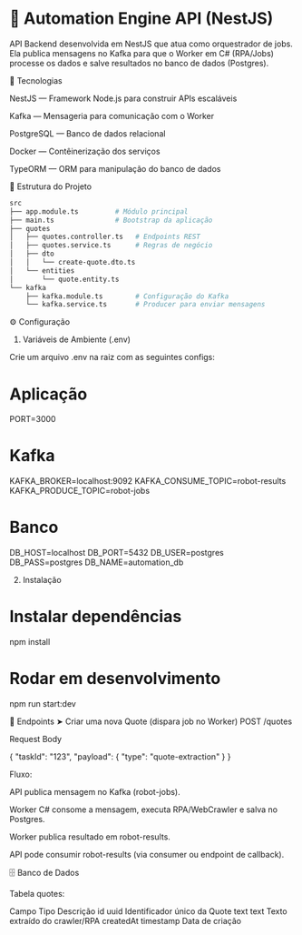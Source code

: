 # 📌 Automation Engine API (NestJS)

API Backend desenvolvida em NestJS que atua como orquestrador de jobs.
Ela publica mensagens no Kafka para que o Worker em C# (RPA/Jobs) processe os dados e salve resultados no banco de dados (Postgres).

🚀 Tecnologias

NestJS
 — Framework Node.js para construir APIs escaláveis

Kafka
 — Mensageria para comunicação com o Worker

PostgreSQL
 — Banco de dados relacional

Docker
 — Contêinerização dos serviços

TypeORM
 — ORM para manipulação do banco de dados

📂 Estrutura do Projeto
```bash
src
├── app.module.ts         # Módulo principal
├── main.ts               # Bootstrap da aplicação
├── quotes
│   ├── quotes.controller.ts   # Endpoints REST
│   ├── quotes.service.ts      # Regras de negócio
│   ├── dto
│   │   └── create-quote.dto.ts
│   └── entities
│       └── quote.entity.ts
└── kafka
    ├── kafka.module.ts        # Configuração do Kafka
    └── kafka.service.ts       # Producer para enviar mensagens
```
⚙️ Configuração
1. Variáveis de Ambiente (.env)

Crie um arquivo .env na raiz com as seguintes configs:

# Aplicação
PORT=3000

# Kafka
KAFKA_BROKER=localhost:9092
KAFKA_CONSUME_TOPIC=robot-results
KAFKA_PRODUCE_TOPIC=robot-jobs

# Banco
DB_HOST=localhost
DB_PORT=5432
DB_USER=postgres
DB_PASS=postgres
DB_NAME=automation_db

2. Instalação
# Instalar dependências
npm install

# Rodar em desenvolvimento
npm run start:dev

📡 Endpoints
➤ Criar uma nova Quote (dispara job no Worker)
POST /quotes


Request Body

{
  "taskId": "123",
  "payload": {
    "type": "quote-extraction"
  }
}


Fluxo:

API publica mensagem no Kafka (robot-jobs).

Worker C# consome a mensagem, executa RPA/WebCrawler e salva no Postgres.

Worker publica resultado em robot-results.

API pode consumir robot-results (via consumer ou endpoint de callback).

🗄️ Banco de Dados

Tabela quotes:

Campo	Tipo	Descrição
id	uuid	Identificador único da Quote
text	text	Texto extraído do crawler/RPA
createdAt	timestamp	Data de criação
